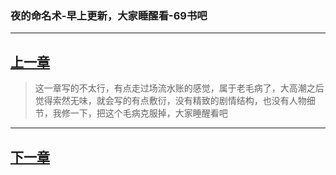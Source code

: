 ### 夜的命名术-早上更新，大家睡醒看-69书吧

--------
[上一章](./973e00b33e0072aca2e4d1d493afd078.md)
--------


>
>
>
>这一章写的不太行，有点走过场流水账的感觉，属于老毛病了，大高潮之后觉得索然无味，就会写的有点敷衍，没有精致的剧情结构，也没有人物细节，我修一下，把这个毛病克服掉，大家睡醒看吧
>
>

--------
[下一章](./1ea9ca516374c98428d6d1be596023af.md)
--------
